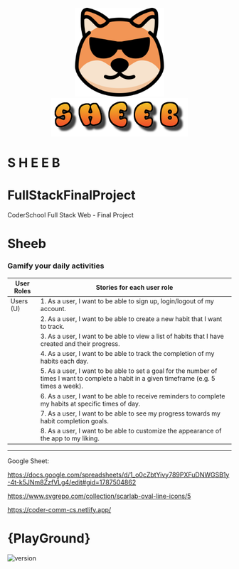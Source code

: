 <p align="center">
  <a href="https://github.com/blueleorio/FullStackFinalProject">
    <img src="https://github.com/blueleorio/FullStackFinalProject/blob/main/client/src/logo-light.png" alt="Logo" width="200"/>
    <img src="https://github.com/blueleorio/FullStackFinalProject/blob/main/client/src/cooltext455884642556665.png" alt="App Name"/>
  </a>
</p>

<h1> S H E E B</h1>

# FullStackFinalProject

CoderSchool Full Stack Web - Final Project

# Sheeb

### Gamify your daily activities

| User Roles | Stories for each user role                                                                                                                   |
| ---------- | -------------------------------------------------------------------------------------------------------------------------------------------- |
| Users (U)  | 1. As a user, I want to be able to sign up, login/logout of my account.                                                                      |
|            | 2. As a user, I want to be able to create a new habit that I want to track.                                                                  |
|            | 3. As a user, I want to be able to view a list of habits that I have created and their progress.                                             |
|            | 4. As a user, I want to be able to track the completion of my habits each day.                                                               |
|            | 5. As a user, I want to be able to set a goal for the number of times I want to complete a habit in a given timeframe (e.g. 5 times a week). |
|            | 6. As a user, I want to be able to receive reminders to complete my habits at specific times of day.                                         |
|            | 7. As a user, I want to be able to see my progress towards my habit completion goals.                                                        |
|            | 8. As a user, I want to be able to customize the appearance of the app to my liking.                                                         |

---

Google Sheet:

https://docs.google.com/spreadsheets/d/1_o0cZbtYivy789PXFuDNWGSB1y-4t-k5JNm8ZzfVLg4/edit#gid=1787504862

https://www.svgrepo.com/collection/scarlab-oval-line-icons/5

https://coder-comm-cs.netlify.app/

# {PlayGround}

![version](https://img.shields.io/badge/version-1.0.0-blue)

<!-- Repository -->

[repo_url]: https://github.com/blueleorio/FullStackFinalProject
[repo_logo_img]: https://github.com/blueleorio/FullStackFinalProject/blob/main/client/src/logo-light.png
